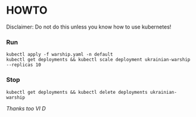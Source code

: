 # HOWTO

Disclaimer: Do not do this unless you know how to use kubernetes!

### Run
```shell
kubectl apply -f warship.yaml -n default
kubectl get deployments && kubectl scale deployment ukrainian-warship --replicas 10
```

### Stop
```shell
kubectl get deployments && kubectl delete deployments ukrainian-warship
```

*Thanks too VI D*